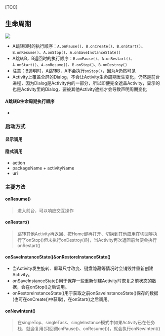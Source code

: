 [TOC]

## 生命周期
![](https://gitee.com/hysbtr/pic/raw/master/activity_lifecycle.png)

* A跳转B时的执行顺序：`A.onPause()`、`B.onCreate()`、`B.onStart()`、`B.onResume()`、`A.onStop()`、`A.onSaveInstanceState()`
* A跳转B，B返回时的执行顺序：`B.onPause()`、`A.onRestart()`、`A.onStart()`、`A.onResume()`、`B.onStop()`、`B.onDestroy()`
* 注意：B透明时，A跳转B，A不会执行`onStop()`，因为A仍然可见
* Activity上覆盖全屏的Dialog，不会让Activity生命周期发生变化，仍然是前台进程，因为Dialog是Activity内的一部分，所以即便完全遮盖Activity，显示的也是Activity里的Dialog，要被其他Activity遮挡才会导致声明周期变化

#### A跳转B生命周期执行顺序
* 

### 启动方式
#### 显示调用
#### 隐式调用
* action
* packageName + activityName
* uri

### 主要方法
#### onResume()
> 进入前台，可以响应交互操作

#### onRestart()
> 跳转其他Activity再返回、按Home键再打开、切换到其他应用在切回等执行了onStop()但未执行onDestroy()时，当Activity再次返回前台便会执行onRestart()

#### onSaveInstanceState()&onRestoreInstanceState()
* 当Activity发生旋转、屏幕尺寸改变、键盘隐藏等情况时会销毁并重新创建Activity。
* onSaveInstanceState()用于保存一些重新创建Activity时恢复之前状态的数据，会在onStop()之后调用。
* onRestoreInstanceState()用于获取之前onSaveInstanceState()保存的数据(也可在onCreate()中获取)，在onStart()之后调用。

#### onNewIntent()
> 在singleTop、singleTask、singleInstance模式中如果Activity已在任务栈，就会复用(只回调onPause()、onResume())，就会执行onNewIntent()